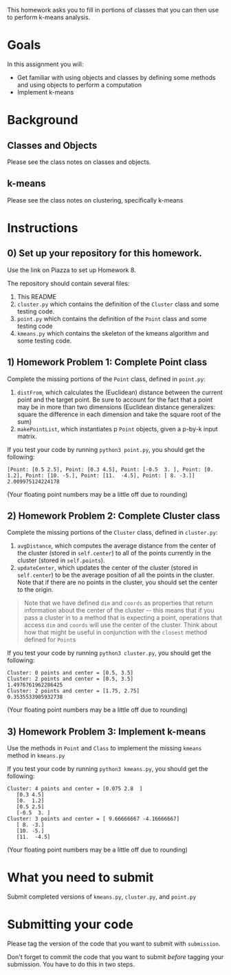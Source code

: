 This homework asks you to fill in portions of classes that you can then use to perform k-means analysis.

# Goals

In this assignment you will:
* Get familiar with using objects and classes by defining some methods and using objects to perform a computation
* Implement k-means

# Background

## Classes and Objects

Please see the class notes on classes and objects.

## k-means

Please see the class notes on clustering, specifically k-means

# Instructions

## 0) Set up your repository for this homework.

Use the link on Piazza to set up Homework 8.

The repository should contain several files:

1. This README
2. `cluster.py` which contains the definition of the `Cluster` class and some testing code.
3. `point.py` which contains the definition of the `Point` class and some testing code
4. `kmeans.py` which contains the skeleton of the kmeans algorithm and some testing code.

## 1) Homework Problem 1: Complete Point class

Complete the missing portions of the `Point` class, defined in `point.py`:

1. `distFrom`, which calculates the (Euclidean) distance between the current point and the target point. Be sure to account for the fact that a point may be in more than two dimensions (Euclidean distance generalizes: square the difference in each dimension and take the square root of the sum)
2. `makePointList`, which instantiates p `Point` objects, given a p-by-k input matrix.

If you test your code by running `python3 point.py`, you should get the following:

```
[Point: [0.5 2.5], Point: [0.3 4.5], Point: [-0.5  3. ], Point: [0.  1.2], Point: [10. -5.], Point: [11.  -4.5], Point: [ 8. -3.]]
2.009975124224178
```

(Your floating point numbers may be a little off due to rounding)

## 2) Homework Problem 2: Complete Cluster class

Complete the missing portions of the `Cluster` class, defined in `cluster.py`:

1. `avgDistance`, which computes the average distance from the center of the cluster (stored in `self.center`) to all of the points currently in the cluster (stored in `self.points`).
2. `updateCenter`, which updates the center of the cluster (stored in `self.center`) to be the average position of all the points in the cluster. Note that if there are no points in the cluster, you should set the center to the origin.

> Note that we have defined `dim` and `coords` as properties that return information about the center of the cluster -- this means that if you pass a cluster in to a method that is expecting a point, operations that access `dim` and `coords` will use the center of the cluster. Think about how that might be useful in conjunction with the `closest` method defined for `Point`s

If you test your code by running `python3 cluster.py`, you should get the following:

```
Cluster: 0 points and center = [0.5, 3.5]
Cluster: 2 points and center = [0.5, 3.5]
1.4976761962286425
Cluster: 2 points and center = [1.75, 2.75]
0.3535533905932738
```

(Your floating point numbers may be a little off due to rounding)

## 3) Homework Problem 3: Implement k-means

Use the methods in `Point` and `Class` to implement the missing `kmeans` method in `kmeans.py`

If you test your code by running `python3 kmeans.py`, you should get the following:

```
Cluster: 4 points and center = [0.075 2.8  ]
   [0.3 4.5]
   [0.  1.2]
   [0.5 2.5]
   [-0.5  3. ]
Cluster: 3 points and center = [ 9.66666667 -4.16666667]
   [ 8. -3.]
   [10. -5.]
   [11.  -4.5]
```

(Your floating point numbers may be a little off due to rounding)

# What you need to submit

Submit completed versions of `kmeans.py`, `cluster.py`, and `point.py`

# Submitting your code

Please tag the version of the code that you want to submit with `submission`.

Don't forget to commit the code that you want to submit *before* tagging your submission. You have to do this in two steps.